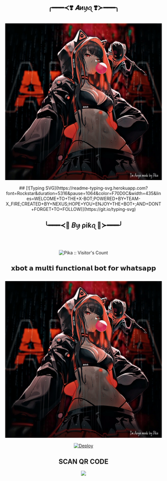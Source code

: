 <div align="center">
  
## ╭━━━≺❣️  𝑨иꪗꪖ  ❣️≻━━━╮
##
<p align="center">

<img src="./AnyaPikaMedia/theme/Videoshot_20221026_164328.jpg" width="820">
 
<div align="center">
</p>  
## [![Typing SVG](https://readme-typing-svg.herokuapp.com?font=Rockstar&duration=5316&pause=1064&color=F70D0C&width=435&lines=WELCOME+TO+THE+X-BOT;POWERED+BY+TEAM-X_FIRE;CREATED+BY+NEXUS;HOPE+YOU+ENJOY+THE+BOT+;AND+DONT+FORGET+TO+FOLLOW)](https://git.io/typing-svg)
  
## ╰━━━≺🥵 𝘉ꪗ ρỉƙꪖ 🥵≻━━━╯
  
<br>
<div>
<br>


<p align="center"><img src="https://profile-counter.glitch.me/{Pika}/count.svg" alt="Pika :: Visitor's Count" /></p>



## 𝘅𝗯𝗼𝘁 𝗮 𝗺𝘂𝗹𝘁𝗶 𝗳𝘂𝗻𝗰𝘁𝗶𝗼𝗻𝗮𝗹 𝗯𝗼𝘁 𝗳𝗼𝗿 𝘄𝗵𝗮𝘁𝘀𝗮𝗽𝗽 
##
<p align="center">
<img src="./AnyaPikaMedia/theme/Videoshot_20221026_164328.jpg" width="820">
<p align="center">
</p>


[![Deploy](https://www.herokucdn.com/deploy/button.svg)](https://heroku.com/deploy?template=https://github.com/Pika4O4/Anya-pika-v2/)

## SCAN QR CODE


<a href="https://replit.com/@DEVILL-MASCOT/XBOT-QR-GENERATOR/"><img src="https://play-lh.googleusercontent.com/901aMQFFnVoX2T-YuJmTIwpPve_SUgMv_QSyzMSPtAqt_l0CyXN1DxfD6xXU0r2f9iM=w240-h480-rw" width="90" />
</a>
